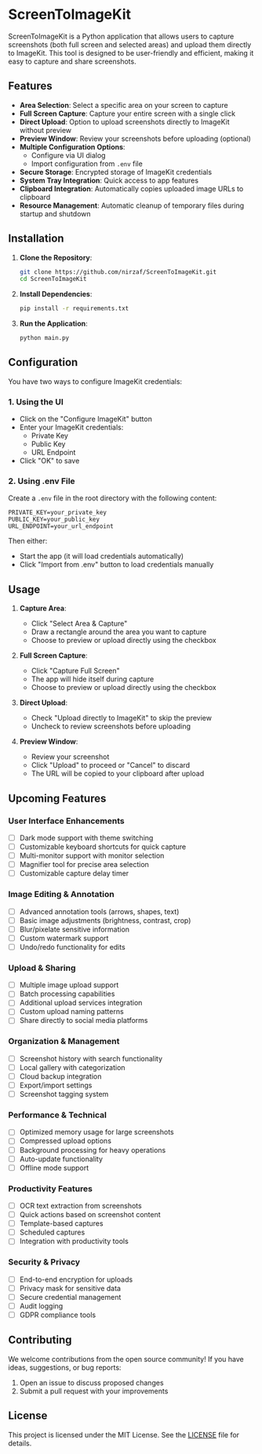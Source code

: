 # ScreenToImageKit

ScreenToImageKit is a Python application that allows users to capture screenshots (both full screen and selected areas) and upload them directly to ImageKit. This tool is designed to be user-friendly and efficient, making it easy to capture and share screenshots.

## Features

- **Area Selection**: Select a specific area on your screen to capture
- **Full Screen Capture**: Capture your entire screen with a single click
- **Direct Upload**: Option to upload screenshots directly to ImageKit without preview
- **Preview Window**: Review your screenshots before uploading (optional)
- **Multiple Configuration Options**:
  - Configure via UI dialog
  - Import configuration from `.env` file
- **Secure Storage**: Encrypted storage of ImageKit credentials
- **System Tray Integration**: Quick access to app features
- **Clipboard Integration**: Automatically copies uploaded image URLs to clipboard
- **Resource Management**: Automatic cleanup of temporary files during startup and shutdown

## Installation

1. **Clone the Repository**:
   ```bash
   git clone https://github.com/nirzaf/ScreenToImageKit.git
   cd ScreenToImageKit
   ```

2. **Install Dependencies**:
   ```bash
   pip install -r requirements.txt
   ```

3. **Run the Application**:
   ```bash
   python main.py
   ```

## Configuration

You have two ways to configure ImageKit credentials:

### 1. Using the UI
- Click on the "Configure ImageKit" button
- Enter your ImageKit credentials:
  - Private Key
  - Public Key
  - URL Endpoint
- Click "OK" to save

### 2. Using .env File
Create a `.env` file in the root directory with the following content:
```
PRIVATE_KEY=your_private_key
PUBLIC_KEY=your_public_key
URL_ENDPOINT=your_url_endpoint
```
Then either:
- Start the app (it will load credentials automatically)
- Click "Import from .env" button to load credentials manually

## Usage

1. **Capture Area**:
   - Click "Select Area & Capture"
   - Draw a rectangle around the area you want to capture
   - Choose to preview or upload directly using the checkbox

2. **Full Screen Capture**:
   - Click "Capture Full Screen"
   - The app will hide itself during capture
   - Choose to preview or upload directly using the checkbox

3. **Direct Upload**:
   - Check "Upload directly to ImageKit" to skip the preview
   - Uncheck to review screenshots before uploading

4. **Preview Window**:
   - Review your screenshot
   - Click "Upload" to proceed or "Cancel" to discard
   - The URL will be copied to your clipboard after upload

## Upcoming Features

### User Interface Enhancements
- [ ] Dark mode support with theme switching
- [ ] Customizable keyboard shortcuts for quick capture
- [ ] Multi-monitor support with monitor selection
- [ ] Magnifier tool for precise area selection
- [ ] Customizable capture delay timer

### Image Editing & Annotation
- [ ] Advanced annotation tools (arrows, shapes, text)
- [ ] Basic image adjustments (brightness, contrast, crop)
- [ ] Blur/pixelate sensitive information
- [ ] Custom watermark support
- [ ] Undo/redo functionality for edits

### Upload & Sharing
- [ ] Multiple image upload support
- [ ] Batch processing capabilities
- [ ] Additional upload services integration
- [ ] Custom upload naming patterns
- [ ] Share directly to social media platforms

### Organization & Management
- [ ] Screenshot history with search functionality
- [ ] Local gallery with categorization
- [ ] Cloud backup integration
- [ ] Export/import settings
- [ ] Screenshot tagging system

### Performance & Technical
- [ ] Optimized memory usage for large screenshots
- [ ] Compressed upload options
- [ ] Background processing for heavy operations
- [ ] Auto-update functionality
- [ ] Offline mode support

### Productivity Features
- [ ] OCR text extraction from screenshots
- [ ] Quick actions based on screenshot content
- [ ] Template-based captures
- [ ] Scheduled captures
- [ ] Integration with productivity tools

### Security & Privacy
- [ ] End-to-end encryption for uploads
- [ ] Privacy mask for sensitive data
- [ ] Secure credential management
- [ ] Audit logging
- [ ] GDPR compliance tools

## Contributing

We welcome contributions from the open source community! If you have ideas, suggestions, or bug reports:

1. Open an issue to discuss proposed changes
2. Submit a pull request with your improvements

## License

This project is licensed under the MIT License. See the [LICENSE](LICENSE) file for details.
